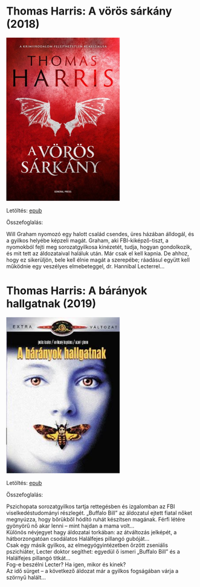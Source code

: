 # <a name="id_1031">Thomas Harris: A vörös sárkány (2018)</a>
<img src="https://github.com/BercziSandor/calibre_lib/raw/main/Thomas%20Harris/A%20voros%20sarkany%20%281031%29/cover.jpg" alt="cover" width="300"/>

Letöltés: [epub](https://github.com/BercziSandor/calibre_lib/raw/main/Thomas%20Harris/A%20voros%20sarkany%20%281031%29/A%20voros%20sarkany%20-%20Thomas%20Harris.epub)

Összefoglalás:
<div>
<p>Will Graham nyomozó egy halott család csendes, üres házában álldogál, és a gyilkos helyébe képzeli magát. Graham, aki FBI-kiképző-tiszt, a nyomokból fejti meg sorozatgyilkosa kinézetét, tudja, hogyan gondolkozik, és mit tett az áldozataival haláluk után. Már csak el kell kapnia. De ahhoz, hogy ez sikerüljön, bele kell élnie magát a szerepébe; ráadásul együtt kell működnie egy veszélyes elmebeteggel, dr. Hannibal Lecterrel…</p></div>

# <a name="id_1032">Thomas Harris: A bárányok hallgatnak (2019)</a>
<img src="https://github.com/BercziSandor/calibre_lib/raw/main/Thomas%20Harris/A%20baranyok%20hallgatnak%20%281032%29/cover.jpg" alt="cover" width="300"/>

Letöltés: [epub](https://github.com/BercziSandor/calibre_lib/raw/main/Thomas%20Harris/A%20baranyok%20hallgatnak%20%281032%29/A%20baranyok%20hallgatnak%20-%20Thomas%20Harris.epub)

Összefoglalás:
<div>
<p>Pszichopata sorozatgyilkos tartja rettegésben és izgalomban az FBI viselkedéstudományi részlegét. „Buffalo Bill” az áldozatul ejtett fiatal nőket megnyúzza, hogy bőrükből hódító ruhát készítsen magának. Férfi létére gyönyörű nő akar lenni – mint hajdan a mama volt…<br>Különös névjegyet hagy áldozatai torkában: az átváltozás jelképét, a hátborzongatóan csodálatos Halálfejes pillangó gubóját…<br>Csak egy másik gyilkos, az elmegyógyintézetben őrzött zseniális pszichiáter, Lecter doktor segíthet: egyedül ő ismeri „Buffalo Bill” és a Halálfejes pillangó titkát…<br>Fog-e beszélni Lecter? Ha igen, mikor és kinek?<br>Az idő sürget – a következő áldozat már a gyilkos fogságában várja a szörnyű halált…</p></div>

